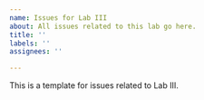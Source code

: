 ```yaml
---
name: Issues for Lab III
about: All issues related to this lab go here.
title: ''
labels: ''
assignees: ''

---
```


This is a template for issues related to Lab III.
